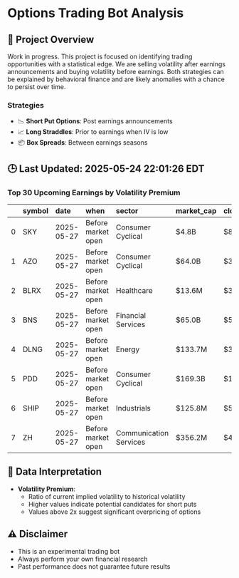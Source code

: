 # Options Trading Bot Analysis

## 🚀 Project Overview
Work in progress. This project is focused on identifying trading opportunities with a statistical edge.
We are selling volatility after earnings announcements and buying volatility before earnings.
Both strategies can be explained by behavioral finance and are likely anomalies with a chance to persist over time.

### Strategies
- 📉 **Short Put Options**: Post earnings announcements
- 📈 **Long Straddles**: Prior to earnings when IV is low
- 📦 **Box Spreads**: Between earnings seasons

## 🕒 Last Updated: 2025-05-24 22:01:26 EDT

### Top 30 Upcoming Earnings by Volatility Premium

|    | symbol   | date       | when               | sector                 | market_cap   | close    | hv_current   | iv_current   | vol_premium   |
|---:|:---------|:-----------|:-------------------|:-----------------------|:-------------|:---------|:-------------|:-------------|:--------------|
|  0 | SKY      | 2025-05-27 | Before market open | Consumer Cyclical      | $4.8B        | $85.66   | 30.48%       | 56.69%       | 1.86x         |
|  1 | AZO      | 2025-05-27 | Before market open | Consumer Cyclical      | $64.0B       | $3859.25 | 20.72%       | 28.81%       | 1.39x         |
|  2 | BLRX     | 2025-05-27 | Before market open | Healthcare             | $13.6M       | $3.80    | nan%         | nan%         | nanx          |
|  3 | BNS      | 2025-05-27 | Before market open | Financial Services     | $65.0B       | $51.62   | nan%         | nan%         | nanx          |
|  4 | DLNG     | 2025-05-27 | Before market open | Energy                 | $133.7M      | $3.50    | nan%         | nan%         | nanx          |
|  5 | PDD      | 2025-05-27 | Before market open | Consumer Cyclical      | $169.3B      | $119.80  | nan%         | nan%         | nanx          |
|  6 | SHIP     | 2025-05-27 | Before market open | Industrials            | $125.8M      | $5.93    | nan%         | nan%         | nanx          |
|  7 | ZH       | 2025-05-27 | Before market open | Communication Services | $356.2M      | $4.01    | nan%         | nan%         | nanx          |

## 📝 Data Interpretation

- **Volatility Premium**: 
  - Ratio of current implied volatility to historical volatility
  - Higher values indicate potential candidates for short puts
  - Values above 2x suggest significant overpricing of options

## ⚠️ Disclaimer
- This is an experimental trading bot
- Always perform your own financial research
- Past performance does not guarantee future results
